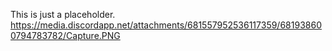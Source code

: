 This is just a placeholder.
https://media.discordapp.net/attachments/681557952536117359/681938600794783782/Capture.PNG
